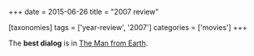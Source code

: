 +++
date = 2015-06-26
title = "2007 review"

[taxonomies]
tags = ['year-review', '2007']
categories = ['movies']
+++

The **best dialog** is in [The Man from Earth].

  [The Man from Earth]: http://movies.tshepang.net/the-man-from-earth
